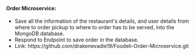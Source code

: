 <h4>Order Microservice: </h4>
<ul>
    <li>Save all the information of the restaurant's details, and user details from where to order pickup to where to order has to be served, into the MongoDB database. </li>
    <li>Respond to Endpoint to save order in the database. </li>
    <li>Link: https://github.com/drakenevadie19/Foodeli-Order-Microservice.git </li>
</ul>
